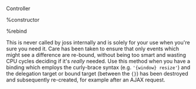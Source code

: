 Controller

%constructor

%rebind

This is never called by joss internally and is solely for your use when you're
sure you need it. Care has been taken to ensure that only events which might
see a difference are re-bound, without being too smart and wasting CPU cycles
deciding if it's *really* needed. Use this method when you have a binding which
employs the curly-brace syntax (e.g. `'{window} resize'`) and the delegation
target or bound target (between the `{}`) has been destroyed and subsequently
re-created, for example after an AJAX request.
